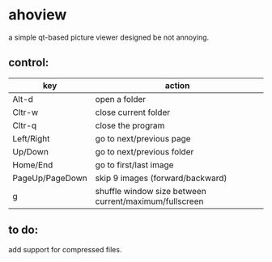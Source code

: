 # ahoview
a simple qt-based picture viewer designed be not annoying.
## control:

|key|action|
|---|---|
|Alt-d|open a folder|
|Cltr-w|close current folder|
|Cltr-q|close the program|
|Left/Right|go to next/previous page|
|Up/Down|go to next/previous folder|
|Home/End|go to first/last image|
|PageUp/PageDown|skip 9 images (forward/backward)|
|g|shuffle window size between current/maximum/fullscreen|

## to do:
add support for compressed files.
